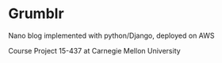 # Grumblr
Nano blog implemented with python/Django, deployed on AWS

Course Project 15-437 at Carnegie Mellon University
